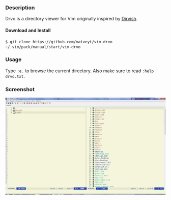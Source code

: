 ### Description

Drvo is a directory viewer for Vim originally inspired by
[Dirvish](https://github.com/justinmk/vim-dirvish).

#### Download and Install

```
$ git clone https://github.com/matveyt/vim-drvo ~/.vim/pack/manual/start/vim-drvo
```

### Usage

Type `:e.` to browse the current directory. Also make sure to read `:help drvo.txt`.

### Screenshot

![sample](drvo.png)
